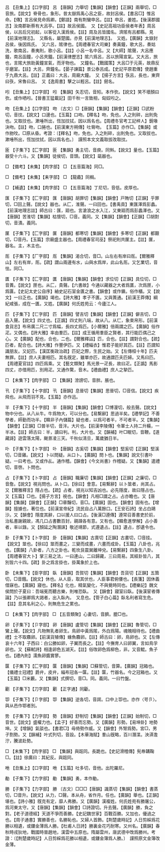 <!-- { "loadSidebar": true } -->
吕	【丑集上】【口字部】	呂	【唐韻】力舉切【集韻】【韻會】【正韻】兩舉切，□音旅。【說文】脊骨也，象形。昔太嶽爲禹心呂之臣，故封呂侯。【書呂□】惟呂命。【傳】言呂侯見命爲卿。【鄭語】南有荆蠻申呂。【註】申呂，姜姓。【後漢郡國志】汝南郡新蔡有大呂亭。【註】故呂侯國。　又【史記高祖功臣侯者年表】周呂侯，以呂后兄初起，以客從入漢爲侯。【註】周及呂皆國名。濟隂有呂都縣。見【前漢地理志】。　又縣名，屬楚國。亦見【前漢地理志】。　又姓。【廣韻】太嶽封呂侯，後因爲氏。　又六呂，隂律也。【周禮春官大司樂】奏黃鐘，歌大呂，奏姑洗，歌南呂，奏夷則，歌小呂。【註】小呂一名中呂。又【大師】隂聲，大呂應鐘，南呂函鐘，小呂夾鐘。【前漢律歷志】隂六爲呂，呂以旅陽宣氣。又大呂，旅也，言隂大旅助黃鐘宣氣，而牙物也。　又鐘名。【戰國策】大呂□于元英，故鼎反乎磨室。【註】大呂，齊鐘名。【晏子諫篇】景公泰呂成。【史記平原君傳】使趙重于九鼎大呂。【註】正義曰：大呂，周廟大鐘。　又【揚子方言】矤呂，長也，東齊曰矤，宋魯曰呂。　又【逸周書】擊之以輕呂。【註】劒名。

吲	【丑集上】【口字部】	吲	【集韻】矢忍切，音矧。本作弞。【說文】笑不壞顏曰弞。或作哂吲。【晉書王猛載記】田千秋一言致相，匈奴吲之。

吻	【丑集上】【口字部】	吻	〔古文〕□【唐韻】【集韻】【韻會】【正韻】□武粉切，音抆。【說文】口邊也。【玉篇】口吻。【釋名】吻，免也。入之則碎，出則免也。又取抆也。漱唾所出，恆加抆拭，因以爲名也。【周禮冬官考工記梓人】銳喙決吻。【註】吻，口腃也。【前漢東方朔傳】吐脣吻。　【玉篇】亦作□。【集韻】或作肳呅。□原从昏。考證：〔【釋名】吻，免也。入之則碎，出則免也。又取拔也。漱唾所出，恆加抆拭，因以爲名也。〕　謹照本文文義取拔改取抆。 

匬	【子集下】【匚字部】	匬	【集韻】勇主切，音庾。同斞。【說文】量也。【玉篇】器受十六斗。又【集韻】徒侯切，音頭。【說文】甌器也。

□	【備考】【未集】【肉字部】	□	【五音篇海】同□。

□	【備考】【未集】【耒字部】	□	【龍龕】同梮。

□	【補遺】【未集】【肉字部】	□	【五音篇海】丁尼切，音低。皮厚也。

匯	【子集下】【匚字部】	匯	【唐韻】胡罪切【集韻】【韻會】戸賄切【正韻】乎罪切，□回上聲。【說文】器也。从匚，淮聲。一曰回也。【書禹貢】東匯澤爲彭蠡。【前漢地理志註】師古曰：匯，廻也。言滄浪之水入江，又東廻而爲彭蠡澤也。又【唐韻】苦淮切【集韻】枯懷切，□音。義同。又【集韻】【韻會】【正韻】□胡對切，音潰。義同。

匰	【子集下】【匚字部】	匰	【唐韻】都寒切【集韻】【韻會】多寒切【正韻】都艱切，□音丹。【玉篇】宗廟盛主器也。【周禮春官司巫】祭祀則共匰主。【註】匰，器名。主，木主也。

厒	【子集下】【厂字部】	厒	【集韻】渴合切，音□。山左右有岸曰厒。【爾雅釋山】左右有岸，厒。【疏】謂山兩邊有水，山與水爲岸，此山名厒。又乞業切，音怯。同□。

匱	【子集下】【匚字部】	匱	【唐韻】【集韻】【韻會】求位切【正韻】具位切，□音蕢。【說文】匣也。从匚，貴聲。【六書故】今通以藏器之大者爲匱，次爲匣，小爲匵。【史記太史公自序】紬史記石室金匱之書。【韻會】或作鐀。俗作櫃。又【說文】一曰乏也。【廣韻】竭也。【詩大雅】孝子不匱。又與簣通。【前漢王莽傳】綱紀咸張，成在一匱。又姓。【廣韻】何氏姓苑云：今廬江人。

匹	【子集下】【匸字部】	匹	【唐韻】譬吉切【集韻】【韻會】【正韻】僻吉切，□品入聲。【說文】四丈也。【正譌】四丈則八端，故从八。从匸，象束帛形。【前漢食貨志】布帛廣二尺二寸爲幅，長四丈爲匹。【小爾雅】倍兩謂之匹。【廣韻】俗作疋。又偶也。【詩大雅】率由羣匹。【註】成王循用羣臣之賢者，其行能匹偶己之心。又【廣韻】配也，合也，二也。【爾雅釋詁】匹，合也。【註】謂對合也。【疏】匹者，配合也。【詩大雅】作豐伊匹。又【禮緇衣】惟君子能好其匹。【註】匹謂知識朋友。又妃匹。【漢匡衡政治疏】匹妃之際，生民之始。又【左傳桓十年】匹夫無罪。【註】庶人夫妻相匹。其名旣定，雖單亦匹，故通謂匹夫匹婦。又馬曰匹。【周禮夏官註】四匹爲乘。又【藝文類聚】馬光景一疋長，故曰疋。【正譌】馬影四丈，亦借用匹，別用疋。又通作騖，音木。【禮曲禮】庶人之摯匹。

□	【未集下】【肉字部】	□	【集韻】滂謗切，音胖。脹也。

卂	【子集下】【十字部】	卂	【唐韻】息晉切【集韻】思晉切，□音信。【說文】疾飛也。从飛而羽不見。【玉篇】亦作迅。

半	【子集下】【十字部】	半	【唐韻】【集韻】【韻會】□博漫切，般去聲。【說文】物中分也。从八从牛。牛爲物大，可以分也。【易繫辭】思過半矣。【禮學記】不善學者，師勤而功半。【韓非子內儲篇】疑也者，以爲可者半，不可者半。又【集韻】【韻會】【正韻】□普半切，音泮。大片也。【前漢李陵傳】令軍士人持二升糒，一半冰。【註】師古曰：半，讀曰判。判，大片也。又【韻補】叶□眠切，音鞭。【道藏謌】遊雲落太陽，颰景凌三天。千秋似淸旦，萬歲猶日半。

卟	【子集下】【卜字部】	卟	【唐韻】古奚切【集韻】【韻會】堅奚切【正韻】堅溪切，□音雞。【說文】卜以問疑。从口卜。【廣韻】問卜也。【集韻】說文引書卟疑。一曰考也。又或作乩。通作稽。【韻會】《今文尚書》作稽疑。又【集韻】遣禮切，音啓。卜問也。

占	【子集下】【卜字部】	占	【唐韻】職廉切【集韻】【韻會】【正韻】之廉切，□音詹。【說文】視兆問也。从卜口。【徐曰】會意。【易繫辭】以卜筮者，尚其占。又【爾雅釋言】隱占也。【疏】占者，視兆以知吉凶也。必先隱度，故曰隱占也。又【玉篇】□也。【揚子方言】視也。【韻會】凡相□謂之占。占亦瞻也。又【唐韻】【集韻】【韻會】【正韻】□章豔切，音□。【廣韻】固也。【韻會】固有也。【增韻】擅據也，著位也。【前漢宣帝紀】流民自占八萬餘口。【王安石詩】坐占白鷗沙。又【韻會】隱度其辭，口以援人曰口占。【後漢□遵傳】遵常召善書吏於前，治私書謝親故，馮几口占書數百封，親疎各有意。又有也。【韓愈進學解】占小善者，率以錄。又【顏延之陶潛誄】敬述靖節，式遵遺占。【註】遺占，卽遺令也。

卦	【子集下】【卜字部】	卦	【唐韻】【集韻】古賣切【正韻】古畫切，□音挂。【說文】筮也。【徐曰】筮而畫之，三變而成畫，六畫而成卦。【玉篇】八卦也，兆也。【廣韻】八卦者，八方之卦也。乾坎艮震巽離坤兌。【易繫辭】四象生八卦。【周禮春官大卜】掌三易之法，一曰連山，二曰歸藏，三曰周易。其經卦皆八，其別皆六十四。【疏】卦之爲言掛也，掛萬象於上也。

卧	【未集下】【臣字部】	臥	【唐韻】吾賀切【集韻】【韻會】吾貨切【正韻】五箇切，□音餓。【說文】休也。从人臣，取其伏也，人臣事君俯僂也。【長箋】因休義借寐也。【廣韻】寢也。【釋名】化也，精氣變化，不與覺時同也。【禮樂記】魏文侯問於子夏曰：吾端冕而聽古樂，則唯恐臥。　又【韻會】寢室曰臥。【後漢宦者傳論】乃以張卿爲大謁者，出入臥內。　又息也。【管子白心篇】臥名利者寫生危。【註】息其名利之心，則無危生之累也。

□	【未集下】【肉字部】	□	【五音類聚】心妻切，音臍。膍□也。

卵	【子集下】【卩字部】	卵	【唐韻】盧管切【集韻】【韻會】【正韻】魯管切，□鸞上聲。【說文】凡物無乳者卵生。鳥卵中黃爲隂，外白爲陽。魂魄相待也。【禮曲禮】士不取麛卵。【前漢貨殖傳】蝝魚麛卵。【註】師古曰：卵，鳥卵也。又【左傳哀十六年】子西曰：白公勝如卵，子翼而長之。【註】今撫育人曰卵翼，言如鳥孚卵也。又【蘇軾詩】相逢卵色五湖天。【註】俗攺卵色爲柳色，非。又音鯤。魚子也。【禮內則】濡魚卵醬實蓼。

匴	【子集下】【匚字部】	匴	【唐韻】【集韻】□蘇管切，音算。【廣韻】冠箱也。【儀禮士冠禮】爵弁，皮弁，緇布冠各一匴。【註】匴，竹器名。今之冠箱也。又【玉篇】□米藪。又【集韻】式撰切，音□。同。義同。一曰竹盤。

劚	【子集下】【刀字部】	劚	【正字通】同斸。

卾	【子集下】【卩字部】	卾	【集韻】逆各切，音諤。口中上卾也。亦作〈咢卪〉。與从邑作鄂者別。

势	【子集下】【力字部】	勢	【唐韻】舒制切【集韻】【韻會】【正韻】始制切，□音世。【說文】盛權力也。【孟子】好善而忘勢。又【廣韻】形勢。【易坤卦】地勢坤。又【增韻】氣燄也。【書君□】毋倚勢作威。又【韻會】外腎爲勢。宮□，男子割勢。又【韻補】叶式列切，音設。【木華海賦】羣山旣略，百川潛渫。泱漭澹泞，騰波赴勢。

□	【未集下】【肉字部】	□	【集韻】與跽同。長跪也。【史記滑稽傳】髡帣韝鞠□。【註】徐廣曰：其紀反。與跽同。

咃	【丑集上】【口字部】	咃	【玉篇】吐多切，音他。出陀羅尼。

勈	【子集下】【力字部】	勈	【集韻】勇，本作勈。

勝	【子集下】【力字部】	勝	〔古文〕□□□【唐韻】識蒸切【集韻】【韻會】書蒸切，□音升。【說文】从力，□聲。本从舟，省作月。任也。【廣韻】舉也。【正韻】堪也。【詩小雅】旣克有定，靡人弗勝。又【廣韻】漢複姓。何氏姓苑有勝屠公，爲河東太守。又【唐韻】【集韻】【韻會】□詩證切。升去聲。【廣韻】勝，負之對。【老子道德經】天道不爭而善勝。【史記魏世家】百戰百勝。又加也，優過之也。【周子通書】實勝善也，名勝恥也。又婦人首飾。【荆楚歲時記】人日剪綵爲花勝以相遺，或鏤金薄爲人勝。【杜甫人日詩】勝裏金花巧耐寒。又州名。【廣韻】春秋時戎狄地，戰國時晉趙地，漢雲中五原也。隋屬雲州，唐武德中攺爲勝州。考證：〔【荆楚歲時記】人日剪綵爲花勝以相遺，或鏤金簿爲人勝。〕　謹照原文金簿改金薄。 

